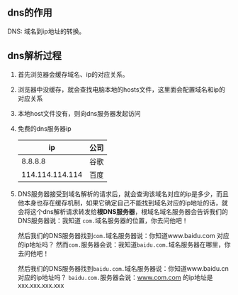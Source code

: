 ## dns的作用

DNS: 域名到ip地址的转换。

## dns解析过程

1. 首先浏览器会缓存域名、ip的对应关系。

2. 浏览器中没缓存，就会查找电脑本地的hosts文件，这里面会配置域名和ip的对应关系

3. 本地host文件没有，则向dns服务器发起访问

4. 免费的dns服务器ip

   | ip              | 公司 |
   | --------------- | ---- |
   | 8.8.8.8         | 谷歌 |
   | 114.114.114.114 | 百度 |

5. DNS服务器接受到域名解析的请求后，就会查询该域名对应的ip是多少，而且他本身也存在缓存机制，如果它确定自己不能找到域名对应的ip地址的话，就会将这个dns解析请求转发给**根DNS服务器**，根域名域名服务器会告诉我们的DNS服务器说：我知道 `com.`域名服务器的位置，你去问他吧！

   然后我们的DNS服务器找到`com.`域名服务器说：你知道www.baidu.com 对应的ip地址吗？ 然而`com.`服务器会说：我知道`baidu.com.`域名服务器在哪里，你去问他吧！

   然后我们的DNS服务器找到`baidu.com.`域名服务器说：你知道www.baidu.cn 对应的ip地址吗？ `baidu.com.`服务器会说：www.com.com 的ip地址是 xxx.xxx.xxx.xxx



